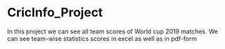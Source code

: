 # CricInfo_Project

In this project we can see all team scores of World cup 2019 matches. We can see team-wise statistics scores in excel as well as in
pdf-form
